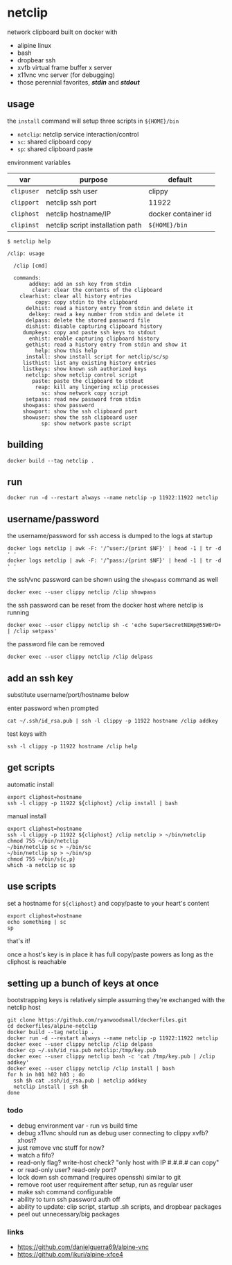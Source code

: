 # netclip

network clipboard built on docker with

- alipine linux
- bash
- dropbear ssh
- xvfb virtual frame buffer x server
- x11vnc vnc server (for debugging)
- those perennial favorites, _**stdin**_ and _**stdout**_

## usage

the `install` command will setup three scripts in `${HOME}/bin`

- `netclip`: netclip service interaction/control
- `sc`: shared clipboard copy
- `sp`: shared clipboard paste

environment variables

var | purpose | default
--- | --- | ---
`clipuser` | netclip ssh user | clippy
`clipport` | netclip ssh port | 11922
`cliphost` | netclip hostname/IP | docker container id
`clipinst` | netclip script installation path | `${HOME}/bin`

```
$ netclip help

/clip: usage

  /clip [cmd]

  commands:
       addkey: add an ssh key from stdin
        clear: clear the contents of the clipboard
    clearhist: clear all history entries
         copy: copy stdin to the clipboard
      delhist: read a history entry from stdin and delete it
       delkey: read a key number from stdin and delete it
      delpass: delete the stored password file
      dishist: disable capturing clipboard history
     dumpkeys: copy and paste ssh keys to stdout
       enhist: enable capturing clipboard history
      gethist: read a history entry from stdin and show it
         help: show this help
      install: show install script for netclip/sc/sp
     listhist: list any existing history entries
     listkeys: show known ssh authorized keys
      netclip: show netclip control script
        paste: paste the clipboard to stdout
         reap: kill any lingering xclip processes
           sc: show network copy script
      setpass: read new password from stdin
     showpass: show password
     showport: show the ssh clipboard port
     showuser: show the ssh clipboard user
           sp: show network paste script
```

## building

```
docker build --tag netclip .
```

## run

```
docker run -d --restart always --name netclip -p 11922:11922 netclip
```

## username/password

the username/password for ssh access is dumped to the logs at startup

```
docker logs netclip | awk -F: '/^user:/{print $NF}' | head -1 | tr -d ' '
docker logs netclip | awk -F: '/^pass:/{print $NF}' | head -1 | tr -d ' '
```

the ssh/vnc password can be shown using the `showpass` command as well

```
docker exec --user clippy netclip /clip showpass
```

the ssh password can be reset from the docker host where netclip is running

```
docker exec --user clippy netclip sh -c 'echo SuperSecretNEWp@55W0rD+ | /clip setpass'
```

the password file can be removed

```
docker exec --user clippy netclip /clip delpass
```

## add an ssh key

substitute username/port/hostname below

enter password when prompted

```
cat ~/.ssh/id_rsa.pub | ssh -l clippy -p 11922 hostname /clip addkey
```

test keys with

```
ssh -l clippy -p 11922 hostname /clip help
```

## get scripts

automatic install

```
export cliphost=hostname
ssh -l clippy -p 11922 ${cliphost} /clip install | bash
```

manual install

```
export cliphost=hostname
ssh -l clippy -p 11922 ${cliphost} /clip netclip > ~/bin/netclip
chmod 755 ~/bin/netclip
~/bin/netclip sc > ~/bin/sc
~/bin/netclip sp > ~/bin/sp
chmod 755 ~/bin/s{c,p}
which -a netclip sc sp
```

## use scripts

set a hostname for `${cliphost}` and copy/paste to your heart's content

```
export cliphost=hostname
echo something | sc
sp
```

that's it!

once a host's key is in place it has full copy/paste powers as long as the cliphost is reachable

## setting up a bunch of keys at once

bootstrapping keys is relatively simple assuming they're exchanged with the netclip host

```
git clone https://github.com/ryanwoodsmall/dockerfiles.git
cd dockerfiles/alpine-netclip
docker build --tag netclip .
docker run -d --restart always --name netclip -p 11922:11922 netclip
docker exec --user clippy netclip /clip delpass
docker cp ~/.ssh/id_rsa.pub netclip:/tmp/key.pub
docker exec --user clippy netclip bash -c 'cat /tmp/key.pub | /clip addkey'
docker exec --user clippy netclip /clip install | bash
for h in h01 h02 h03 ; do
  ssh $h cat .ssh/id_rsa.pub | netclip addkey
  netclip install | ssh $h
done
```

### todo

- debug environment var - run vs build time
- debug x11vnc should run as debug user connecting to clippy xvfb? xhost?
- just remove vnc stuff for now?
- watch a fifo?
- read-only flag? write-host check? "only host with IP #.#.#.# can copy"
- or read-only user? read-only port?
- lock down ssh command (requires openssh) similar to git
- remove root user requirement after setup, run as regular user
- make ssh command configurable
- ability to turn ssh password auth off
- ability to update: clip script, startup .sh scripts, and dropbear packages
- peel out unnecessary/big packages

### links

- https://github.com/danielguerra69/alpine-vnc
- https://github.com/jkuri/alpine-xfce4
